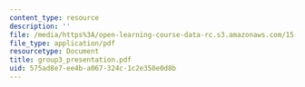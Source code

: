 ```yaml
---
content_type: resource
description: ''
file: /media/https%3A/open-learning-course-data-rc.s3.amazonaws.com/15-066j-system-optimization-and-analysis-for-manufacturing-summer-2003/575ad8e7ee4ba067324c1c2e350e0d8b_group3_presentation.pdf
file_type: application/pdf
resourcetype: Document
title: group3_presentation.pdf
uid: 575ad8e7-ee4b-a067-324c-1c2e350e0d8b
---
```

